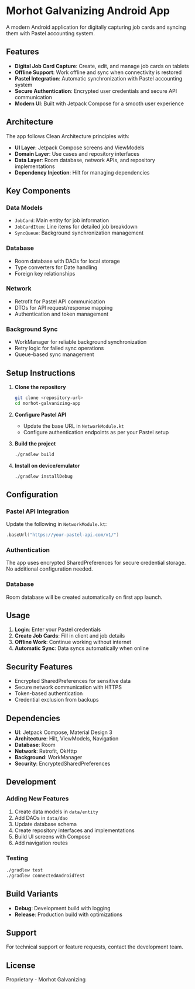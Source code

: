 # Morhot Galvanizing Android App

A modern Android application for digitally capturing job cards and syncing them with Pastel accounting system.

## Features

- **Digital Job Card Capture**: Create, edit, and manage job cards on tablets
- **Offline Support**: Work offline and sync when connectivity is restored
- **Pastel Integration**: Automatic synchronization with Pastel accounting system
- **Secure Authentication**: Encrypted user credentials and secure API communication
- **Modern UI**: Built with Jetpack Compose for a smooth user experience

## Architecture

The app follows Clean Architecture principles with:

- **UI Layer**: Jetpack Compose screens and ViewModels
- **Domain Layer**: Use cases and repository interfaces
- **Data Layer**: Room database, network APIs, and repository implementations
- **Dependency Injection**: Hilt for managing dependencies

## Key Components

### Data Models
- `JobCard`: Main entity for job information
- `JobCardItem`: Line items for detailed job breakdown
- `SyncQueue`: Background synchronization management

### Database
- Room database with DAOs for local storage
- Type converters for Date handling
- Foreign key relationships

### Network
- Retrofit for Pastel API communication
- DTOs for API request/response mapping
- Authentication and token management

### Background Sync
- WorkManager for reliable background synchronization
- Retry logic for failed sync operations
- Queue-based sync management

## Setup Instructions

1. **Clone the repository**
   ```bash
   git clone <repository-url>
   cd morhot-galvanizing-app
   ```

2. **Configure Pastel API**
   - Update the base URL in `NetworkModule.kt`
   - Configure authentication endpoints as per your Pastel setup

3. **Build the project**
   ```bash
   ./gradlew build
   ```

4. **Install on device/emulator**
   ```bash
   ./gradlew installDebug
   ```

## Configuration

### Pastel API Integration
Update the following in `NetworkModule.kt`:
```kotlin
.baseUrl("https://your-pastel-api.com/v1/")
```

### Authentication
The app uses encrypted SharedPreferences for secure credential storage. No additional configuration needed.

### Database
Room database will be created automatically on first app launch.

## Usage

1. **Login**: Enter your Pastel credentials
2. **Create Job Cards**: Fill in client and job details
3. **Offline Work**: Continue working without internet
4. **Automatic Sync**: Data syncs automatically when online

## Security Features

- Encrypted SharedPreferences for sensitive data
- Secure network communication with HTTPS
- Token-based authentication
- Credential exclusion from backups

## Dependencies

- **UI**: Jetpack Compose, Material Design 3
- **Architecture**: Hilt, ViewModels, Navigation
- **Database**: Room
- **Network**: Retrofit, OkHttp
- **Background**: WorkManager
- **Security**: EncryptedSharedPreferences

## Development

### Adding New Features
1. Create data models in `data/entity`
2. Add DAOs in `data/dao`
3. Update database schema
4. Create repository interfaces and implementations
5. Build UI screens with Compose
6. Add navigation routes

### Testing
```bash
./gradlew test
./gradlew connectedAndroidTest
```

## Build Variants

- **Debug**: Development build with logging
- **Release**: Production build with optimizations

## Support

For technical support or feature requests, contact the development team.

## License

Proprietary - Morhot Galvanizing